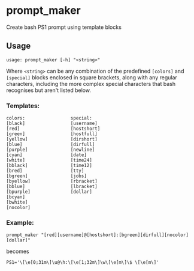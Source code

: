 # prompt_maker
Create bash PS1 prompt using template blocks

## Usage
`usage: prompt_maker [-h] "<string>"`

Where `<string>` can be any combination of the predefined `[colors]` and `[special]` blocks
enclosed in square brackets, along with any regular characters, including the
more complex special characters that bash recognises but aren't listed below.

### Templates:
```
colors:                 special:
[black]                 [username]
[red]                   [hostshort]
[green]                 [hostfull]
[yellow]                [dirshort]
[blue]                  [dirfull]
[purple]                [newline]
[cyan]                  [date]
[white]                 [time24]
[bblack]                [time12]
[bred]                  [tty]
[bgreen]                [jobs]
[byellow]               [rbracket]
[bblue]                 [lbracket]
[bpurple]               [dollar]
[bcyan]
[bwhite]
[nocolor]
```

### Example:
`prompt_maker "[red][username]@[hostshort]:[bgreen][dirfull][nocolor][dollar]"`

becomes

`PS1='\[\e[0;31m\]\u@\h:\[\e[1;32m\]\w\[\e[m\]\$ \[\e[m\]'`
